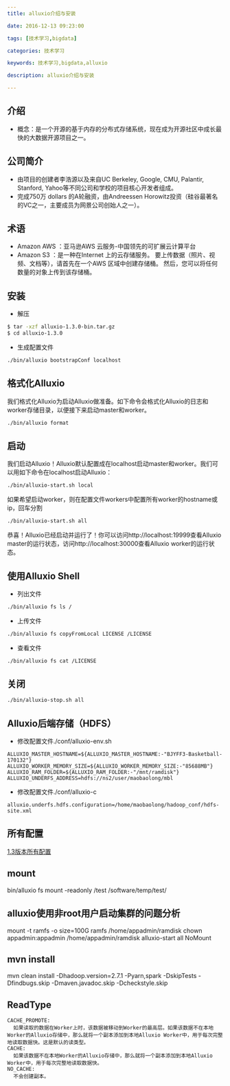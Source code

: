 ```yaml
---
title: alluxio介绍与安装

date: 2016-12-13 09:23:00

tags: [技术学习,bigdata]

categories: 技术学习

keywords: 技术学习,bigdata,alluxio

description: alluxio介绍与安装

---
```


## 介绍
- 概念：是一个开源的基于内存的分布式存储系统，现在成为开源社区中成长最快的大数据开源项目之一。

## 公司简介

- 由项目的创建者李浩源以及来自UC Berkeley, Google, CMU, Palantir, Stanford, Yahoo等不同公司和学校的项目核心开发者组成。
- 完成750万 dollars 的A轮融资，由Andreessen Horowitz投资（硅谷最著名的VC之一，主要成员为网景公司创始人之一）。

## 术语
- Amazon AWS ：亚马逊AWS 云服务-中国领先的可扩展云计算平台
- Amazon S3 ：是一种在Internet 上的云存储服务。 要上传数据（照片、视频、文档等），请首先在一个AWS 区域中创建存储桶。 然后，您可以将任何数量的对象上传到该存储桶。


## 安装
- 解压
```bash
$ tar -xzf alluxio-1.3.0-bin.tar.gz
$ cd alluxio-1.3.0
```
- 生成配置文件
```bash
./bin/alluxio bootstrapConf localhost
```

## 格式化Alluxio
我们格式化Alluxio为启动Alluxio做准备。如下命令会格式化Alluxio的日志和worker存储目录，以便接下来启动master和worker。
```bash
./bin/alluxio format
```
## 启动 
我们启动Alluxio！Alluxio默认配置成在localhost启动master和worker。我们可以用如下命令在localhost启动Alluxio：
```bash
./bin/alluxio-start.sh local
```
如果希望启动worker，则在配置文件workers中配置所有worker的hostname或ip，回车分割
```bash
./bin/alluxio-start.sh all
```
恭喜！Alluxio已经启动并运行了！你可以访问http://localhost:19999查看Alluxio master的运行状态，访问http://localhost:30000查看Alluxio worker的运行状态。

## 使用Alluxio Shell
- 列出文件
```bash
./bin/alluxio fs ls /
```
- 上传文件
```bash
./bin/alluxio fs copyFromLocal LICENSE /LICENSE
```
- 查看文件
```bash
./bin/alluxio fs cat /LICENSE
```

## 关闭
```bash
./bin/alluxio-stop.sh all
```


## Alluxio后端存储（HDFS）
- 修改配置文件./conf/alluxio-env.sh
```properties
ALLUXIO_MASTER_HOSTNAME=${ALLUXIO_MASTER_HOSTNAME:-"BJYFF3-Basketball-170132"}
ALLUXIO_WORKER_MEMORY_SIZE=${ALLUXIO_WORKER_MEMORY_SIZE:-"85688MB"}
ALLUXIO_RAM_FOLDER=${ALLUXIO_RAM_FOLDER:-"/mnt/ramdisk"}
ALLUXIO_UNDERFS_ADDRESS=hdfs://ns2/user/maobaolong/mbl
```
- 修改配置文件./conf/alluxio-c
```properties
alluxio.underfs.hdfs.configuration=/home/maobaolong/hadoop_conf/hdfs-site.xml
```

## 所有配置
[1.3版本所有配置](http://www.alluxio.org/docs/1.3/cn/Configuration-Settings.html)


## mount 
bin/alluxio fs mount -readonly /test /software/temp/test/

## alluxio使用非root用户启动集群的问题分析
mount -t ramfs -o size=100G ramfs /home/appadmin/ramdisk
chown appadmin:appadmin /home/appadmin/ramdisk
alluxio-start all NoMount

## mvn install
mvn clean install -Dhadoop.version=2.7.1 -Pyarn,spark -DskipTests -Dfindbugs.skip -Dmaven.javadoc.skip -Dcheckstyle.skip
 
## ReadType
```
CACHE_PROMOTE:
  如果读取的数据在Worker上时，该数据被移动到Worker的最高层。如果该数据不在本地Worker的Alluxio存储中，那么就将一个副本添加到本地Alluxio Worker中，用于每次完整地读取数据快。这是默认的读类型。
CACHE:
  如果该数据不在本地Worker的Alluxio存储中，那么就将一个副本添加到本地Alluxio Worker中，用于每次完整地读取数据快。
NO_CACHE:
  不会创建副本。
```